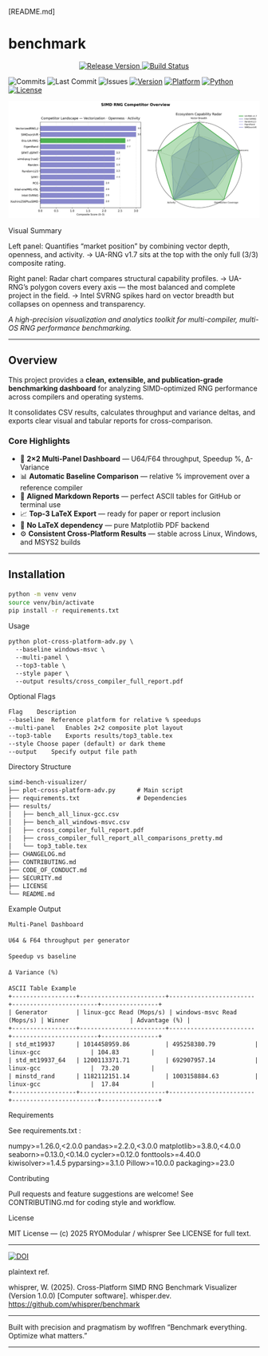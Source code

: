 [README.md]

# benchmark

<p align="center">
  <a href="https://github.com/whisprer/benchmark/releases"> 
    <img src="https://img.shields.io/github/v/release/whisprer/benchmark?color=4CAF50&label=release" alt="Release Version"> 
  </a>
  <a href="https://github.com/whisprer/benchmark/actions"> 
    <img src="https://img.shields.io/github/actions/workflow/status/whisprer/benchmark/lint-and-plot.yml?label=build" alt="Build Status"> 
  </a>
</p>

![Commits](https://img.shields.io/github/commit-activity/m/whisprer/benchmark?label=commits) 
![Last Commit](https://img.shields.io/github/last-commit/whisprer/benchmark) 
![Issues](https://img.shields.io/github/issues/whisprer/benchmark) 
[![Version](https://img.shields.io/badge/version-3.1.1-blue.svg)](https://github.com/whisprer/benchmark) 
[![Platform](https://img.shields.io/badge/platform-Windows%2010%2F11-lightgrey.svg)](https://www.microsoft.com/windows)
[![Python](https://img.shields.io/badge/python-3.8%2B-blue.svg)](https://www.python.org)
[![License](https://img.shields.io/badge/license-MIT-green.svg)](LICENSE)

<p align="center">
  <img src="competitor-overview.png" width="850" alt="SIMD RNG Competitor Overview">
</p>

Visual Summary

Left panel: Quantifies “market position” by combining vector depth, openness, and activity.
→ UA-RNG v1.7 sits at the top with the only full (3/3) composite rating.

Right panel: Radar chart compares structural capability profiles.
→ UA-RNG’s polygon covers every axis — the most balanced and complete project in the field.
→ Intel SVRNG spikes hard on vector breadth but collapses on openness and transparency.

_A high-precision visualization and analytics toolkit for multi-compiler, multi-OS RNG performance benchmarking._

---

## Overview

This project provides a **clean, extensible, and publication-grade benchmarking dashboard** for analyzing SIMD-optimized RNG performance across compilers and operating systems.

It consolidates CSV results, calculates throughput and variance deltas, and exports clear visual and tabular reports for cross-comparison.

### Core Highlights

- 🧮 **2×2 Multi-Panel Dashboard** — U64/F64 throughput, Speedup %, Δ-Variance
- 📊 **Automatic Baseline Comparison** — relative % improvement over a reference compiler
- 🧾 **Aligned Markdown Reports** — perfect ASCII tables for GitHub or terminal use
- 📈 **Top-3 LaTeX Export** — ready for paper or report inclusion
- 🧠 **No LaTeX dependency** — pure Matplotlib PDF backend
- ⚙️ **Consistent Cross-Platform Results** — stable across Linux, Windows, and MSYS2 builds

---

## Installation

```bash
python -m venv venv
source venv/bin/activate
pip install -r requirements.txt
```

Usage
```
python plot-cross-platform-adv.py \
  --baseline windows-msvc \
  --multi-panel \
  --top3-table \
  --style paper \
  --output results/cross_compiler_full_report.pdf
```

Optional Flags
```
Flag	Description
--baseline	Reference platform for relative % speedups
--multi-panel	Enables 2×2 composite plot layout
--top3-table	Exports results/top3_table.tex
--style	Choose paper (default) or dark theme
--output	Specify output file path
```

Directory Structure
```
simd-bench-visualizer/
├── plot-cross-platform-adv.py      # Main script
├── requirements.txt                # Dependencies
├── results/
│   ├── bench_all_linux-gcc.csv
│   ├── bench_all_windows-msvc.csv
│   ├── cross_compiler_full_report.pdf
│   ├── cross_compiler_full_report_all_comparisons_pretty.md
│   └── top3_table.tex
├── CHANGELOG.md
├── CONTRIBUTING.md
├── CODE_OF_CONDUCT.md
├── SECURITY.md
├── LICENSE
└── README.md
```

Example Output
```
Multi-Panel Dashboard

U64 & F64 throughput per generator

Speedup vs baseline

Δ Variance (%)

ASCII Table Example
+------------------+------------------------+------------------------+------------------------+----------------+
| Generator        | linux-gcc Read (Mops/s) | windows-msvc Read (Mops/s) | Winner                 | Advantage (%) |
+------------------+------------------------+------------------------+------------------------+----------------+
| std_mt19937      | 1014458959.86          | 495258380.79           | linux-gcc              | 104.83         |
| std_mt19937_64   | 1200113371.71          | 692907957.14           | linux-gcc              |  73.20         |
| minstd_rand      | 1182112151.14          | 1003158884.63          | linux-gcc              |  17.84         |
+------------------+------------------------+------------------------+------------------------+----------------+
```

Requirements

See requirements.txt
:

numpy>=1.26.0,<2.0.0
pandas>=2.2.0,<3.0.0
matplotlib>=3.8.0,<4.0.0
seaborn>=0.13.0,<0.14.0
cycler>=0.12.0
fonttools>=4.40.0
kiwisolver>=1.4.5
pyparsing>=3.1.0
Pillow>=10.0.0
packaging>=23.0

Contributing

Pull requests and feature suggestions are welcome!
See CONTRIBUTING.md
 for coding style and workflow.

License

MIT License — (c) 2025 RYOModular / whisprer
See LICENSE
 for full text.

---

[![DOI](https://zenodo.org/badge/DOI/10.xxxx/zenodo.xxxxxx.svg)](https://doi.org/10.xxxx/zenodo.xxxxxx)

plaintext ref.

whisprer, W. (2025). Cross-Platform SIMD RNG Benchmark Visualizer (Version 1.0.0) [Computer software]. 
whisper.dev. https://github.com/whisprer/benchmark

---

Built with precision and pragmatism by woflfren
“Benchmark everything. Optimize what matters.”


---
